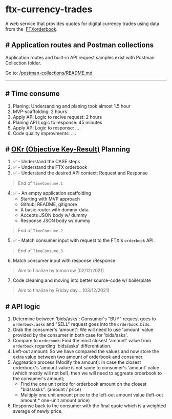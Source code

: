 # ftx-currency-trades
A web service that provides quotes for digital currency trades using data from the​ ​ [FTX​ orderbook](https://docs.ftx.com/#get-orderbook).

## # Application routes and Postman collections
Application routes and built-in API request samples exist with Postman Collection folder.

Go to: [/postman-collections/README.md](postman-collections/)

---

## # Time consume
1. Planing: Undersanding and planing took almost 1.5 hour
2. MVP-scaffolding: 2 hours
3. Apply API Logic to recive request: 2 hours
4. Planing API Logic to response: 45 minutes
5. Apply API Logic to response: ...
6. Code quality improvments: ....

## # [OKr (Objective Key-Result)](https://www.whatmatters.com/faqs/okr-meaning-definition-example/) Planning
1. ✅ - Understand the CASE steps 
2. ✅ - Understand the FTX orderbook
3. ✅ - Understand the desired API context: Request and Response
> End of `TimeConsume.1`
4. ✅ - An empty application scaffolding
    - Starting with MVP approach
    - Github; README, gitignore
    - A basic router with dummy-data
    - Accepts JSON body w/ dummy
    - Response JSON body w/ dummy
> End of `TimeConsume.2`
5. ✅ - Match consumer input with request to the FTX's `orderbook` API.
> End of `TimeConsume.3`
6. Match consumer input with response /Response
> Aim to finalize by tomorrow (02/12/2021)
7. Code cleaning and moving into better source-code w/ boilerplate
> Aim to finalize by Friday day... (03/12/2021)

## # API logic
1. Determine between 'bids/asks': Consumer's "BUY" request goes to `orderbook.asks` and "SELL" request goes into the `orderbook.bids`.
2. Grab the consumer's 'amount': We will need to use 'amount' value provided by the consumer in both case for 'bids/asks'.
3. Compare to `orderbook`: Find the most closest 'amount' value from `orderbook` regarding 'bids/asks' differentiation. 
4. Left-out amount: So we have compared the values and now store the extra value between two amount of orderbook and consumer.  
5. Aggreation process (Modify the amount): In case the closest orderbook's 'amount value is not same to consumer's 'amount' value (which mostly will not be!), then we will need to aggreate orderbook to the consumer's amount;
    - Find the one unit price for orderbook amount on the closest "bids/asks". (amount / price) 
    - Multiply one unit amount price to the left-out amount value (left-out amount * one-unit amount price)
6. Response back to the consumer with the final quote which is a weighted average of newly price.
